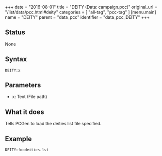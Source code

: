 +++
date = "2016-08-01"
title = "DEITY (Data: campaign.pcc)"
original_url = "/list/data/pcc.html#deity"
categories = [ "all-tag", "pcc-tag" ]
[menu.main]
    name = "DEITY"
    parent = "data_pcc"
    identifier = "data_pcc_DEITY"
+++

## Status

None

## Syntax

`DEITY:x`

## Parameters

-   x: Text (File path)



What it does
------------

Tells PCGen to load the deities list file specified.

Example
-------

`DEITY:foodeities.lst`

